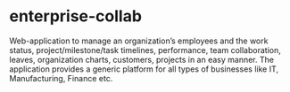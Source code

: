 enterprise-collab
=================

Web-application to manage an organization’s employees and the work status, project/milestone/task timelines, performance, team collaboration, leaves, organization charts, customers, projects in an easy manner. The application provides a generic platform for all types of businesses like IT, Manufacturing, Finance etc.
